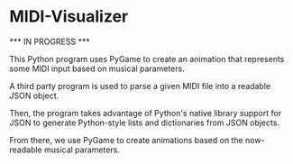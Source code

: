 # MIDI-Visualizer

*** IN PROGRESS ***

This Python program uses PyGame to create an animation that represents some MIDI input based on musical parameters.

A third party program is used to parse a given MIDI file into a readable JSON object.

Then, the program takes advantage of Python's native library support for JSON to generate Python-style lists and dictionaries from JSON objects.

From there, we use PyGame to create animations based on the now-readable musical parameters.
